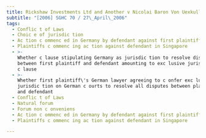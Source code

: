 ```yaml
---
title: Rickshaw Investments Ltd and Another v Nicolai Baron Von Uexkull
subtitle: "[2006] SGHC 70 / 27\_April\_2006"
tags:
  - Conflic t of Laws
  - Choic e of jurisdic tion
  - Ac tion c ommenc ed in Germany by defendant against first plaintiff
  - Plaintiffs c ommenc ing ac tion against defendant in Singapore
  - >-
    Whether c lause stipulating Germany as jurisdic tion to resolve disputes
    between first plaintiff and defendant amounting to exc lusive jurisdic tion
    c lause
  - >-
    Whether first plaintiff\'s German lawyer agreeing to c onfer exc lusive
    jurisdic tion on German c ourts to resolve all disputes between plaintiffs
    and defendant
  - Conflic t of Laws
  - Natural forum
  - Forum non c onveniens
  - Ac tion c ommenc ed in Germany by defendant against first plaintiff
  - Plaintiffs c ommenc ing ac tion against defendant in Singapore

---
```


